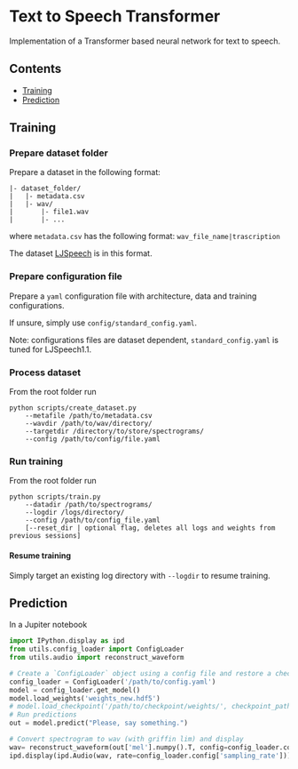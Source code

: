 # Text to Speech Transformer
Implementation of a Transformer based neural network for text to speech.

## Contents
- [Training](#training)
- [Prediction](#prediction-wip)

## Training
### Prepare dataset folder
Prepare a dataset in the following format:
```
|- dataset_folder/
|   |- metadata.csv
|   |- wav/
|       |- file1.wav
|       |- ...
```
where `metadata.csv` has the following format: 
``` wav_file_name|trascription ```

The dataset [LJSpeech](https://keithito.com/LJ-Speech-Dataset/) is in this format.

### Prepare configuration file
Prepare a ```yaml``` configuration file with architecture, data and training configurations.

If unsure, simply use ```config/standard_config.yaml```.

Note: configurations files are dataset dependent, ```standard_config.yaml``` is tuned for LJSpeech1.1.

### Process dataset
From the root folder run
```
python scripts/create_dataset.py 
    --metafile /path/to/metadata.csv 
    --wavdir /path/to/wav/directory/
    --targetdir /directory/to/store/spectrograms/
    --config /path/to/config/file.yaml
```
### Run training
From the root folder run
```
python scripts/train.py
    --datadir /path/to/spectrograms/
    --logdir /logs/directory/
    --config /path/to/config_file.yaml
    [--reset_dir | optional flag, deletes all logs and weights from previous sessions]
```
#### Resume training
Simply target an existing log directory with ```--logdir``` to resume training.

## Prediction
In a Jupiter notebook
```python
import IPython.display as ipd
from utils.config_loader import ConfigLoader
from utils.audio import reconstruct_waveform

# Create a `ConfigLoader` object using a config file and restore a checkpoint or directly load a weights file
config_loader = ConfigLoader('/path/to/config.yaml')
model = config_loader.get_model()
model.load_weights('weights_new.hdf5')
# model.load_checkpoint('/path/to/checkpoint/weights/', checkpoint_path=None) # optional: specify checkpoint file
# Run predictions
out = model.predict("Please, say something.")

# Convert spectrogram to wav (with griffin lim) and display
wav= reconstruct_waveform(out['mel'].numpy().T, config=config_loader.config)
ipd.display(ipd.Audio(wav, rate=config_loader.config['sampling_rate']))
```